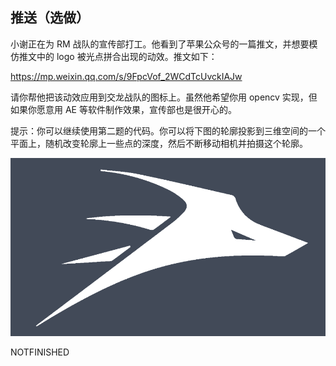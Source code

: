 ## 推送（选做）

小谢正在为 RM 战队的宣传部打工。他看到了苹果公众号的一篇推文，并想要模仿推文中的 logo 被光点拼合出现的动效。推文如下：

https://mp.weixin.qq.com/s/9FpcVof_2WCdTcUvckIAJw

请你帮他把该动效应用到交龙战队的图标上。虽然他希望你用 opencv 实现，但如果你愿意用 AE 等软件制作效果，宣传部也是很开心的。

提示：你可以继续使用第二题的代码。你可以将下图的轮廓投影到三维空间的一个平面上，随机改变轮廓上一些点的深度，然后不断移动相机并拍摄这个轮廓。

![img](img.png)

NOTFINISHED



